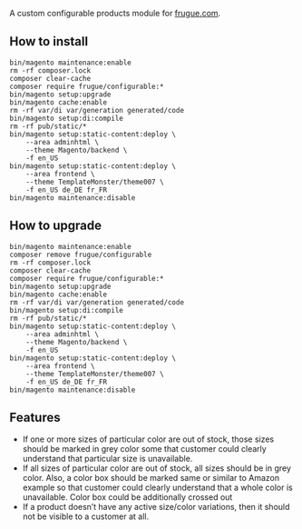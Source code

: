 A custom configurable products module for [frugue.com](https://frugue.com).

## How to install
```        
bin/magento maintenance:enable
rm -rf composer.lock
composer clear-cache
composer require frugue/configurable:*
bin/magento setup:upgrade
bin/magento cache:enable
rm -rf var/di var/generation generated/code
bin/magento setup:di:compile
rm -rf pub/static/*
bin/magento setup:static-content:deploy \
	--area adminhtml \
	--theme Magento/backend \
	-f en_US
bin/magento setup:static-content:deploy \
	--area frontend \
	--theme TemplateMonster/theme007 \
	-f en_US de_DE fr_FR
bin/magento maintenance:disable
```

## How to upgrade
```
bin/magento maintenance:enable
composer remove frugue/configurable
rm -rf composer.lock
composer clear-cache
composer require frugue/configurable:*
bin/magento setup:upgrade
bin/magento cache:enable
rm -rf var/di var/generation generated/code
bin/magento setup:di:compile
rm -rf pub/static/*
bin/magento setup:static-content:deploy \
	--area adminhtml \
	--theme Magento/backend \
	-f en_US
bin/magento setup:static-content:deploy \
	--area frontend \
	--theme TemplateMonster/theme007 \
	-f en_US de_DE fr_FR
bin/magento maintenance:disable
```

## Features
- If one or more sizes of particular color are out of stock, those sizes should be marked in grey color some that customer could clearly understand that particular size is unavailable.
- If all sizes of particular color are out of stock, all sizes should be in grey color. Also, a color box should be marked same or similar to Amazon example so that customer could clearly understand that a whole color is unavailable. Color box could be additionally crossed out
- If a product doesn’t have any active size/color variations, then it should not be visible to a customer at all.